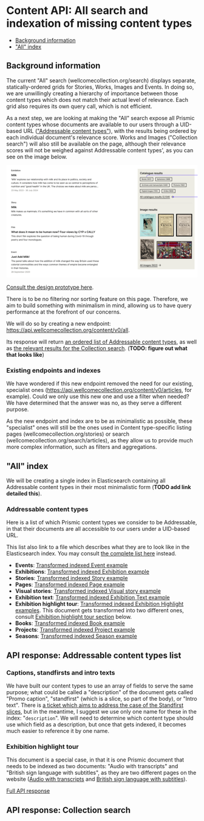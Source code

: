 # Content API: All search and indexation of missing content types

<!-- TODO add relevant sections -->
- [Background information](#background-information)
- ["All" index](#all-index)

## Background information

The current "All" search (wellcomecollection.org/search) displays separate, statically-ordered grids for Stories, Works, Images and Events. In doing so, we are unwillingly creating a hierarchy of importance between those content types which does not match their actual level of relevance. Each grid also requires its own query call, which is not efficient.

As a next step, we are looking at making the "All" search expose all Prismic content types whose documents are available to our users through a UID-based URL (["Addressable content types"](#addressable-content-types)), with the results being ordered by each individual document's relevance score. Works and Images ("Collection search") will also still be available on the page, although their relevance scores will not be weighed against Addressable content types', as you can see on the image below. 

<img src="./assets/prototype.png" alt="Design prototype for the 'All' search page" />

[Consult the design prototype here](https://www.figma.com/design/qssPpJy1lOWSFtuACajkZr/Global-search?node-id=4656-12994&node-type=canvas&m=dev). 

There is to be no filtering nor sorting feature on this page. Therefore, we aim to build something with minimalism in mind, allowing us to have query performance at the forefront of our concerns.

We will do so by creating a new endpoint: https://api.wellcomecollection.org/content/v0/all. 

Its response will return [an ordered list of Addressable content types](#api-response-addressable-content-types-list), as well as [the relevant results for the Collection search](#api-response-collection-search). (**TODO: figure out what that looks like**)


### Existing endpoints and indexes
We have wondered if this new endpoint removed the need for our existing, specialist ones (https://api.wellcomecollection.org/content/v0/articles, for example). Could we only use this new one and use a filter when needed? We have determined that the answer was no, as they serve a different purpose.

As the new endpoint and index are to be as minimalistic as possible, these "specialist" ones will still be the ones used in Content type-specific listing pages (wellcomecollection.org/stories) or search (wellcomecollection.org/search/articles), as they allow us to provide much more complex information, such as filters and aggregations.

## "All" index
We will be creating a single index in Elasticsearch containing all Addressable content types in their most minimalistic form (**TODO add link detailed this**).

<!-- TODO what does it look like? How does it get updated? -->

### Addressable content types
Here is a list of which Prismic content types we consider to be Addressable, in that their documents are all accessible to our users under a UID-based URL.

This list also link to a file which describes what they are to look like in the Elasticsearch index. You may consult [the complete list here](./transformedDocuments) instead.
- **Events**: [Transformed indexed Event example](./transformedDocuments/eventDocument.ts)
- **Exhibitions**: [Transformed indexed Exhibition example](./transformedDocuments/exhibitionDocument.ts)
- **Stories**:  [Transformed indexed Story example](./transformedDocuments/storyDocument.ts)
- **Pages**:  [Transformed indexed Page example](./transformedDocuments/pageDocument.ts)
- **Visual stories**:  [Transformed indexed Visual story example](./transformedDocuments/visualStoryDocument.ts)
- **Exhibition text**:  [Transformed indexed Exhibition Text example](./transformedDocuments/exhibitionTextDocument.ts)
- **Exhibition highlight tour**:  [Transformed indexed Exhibition Highlight examples](./transformedDocuments/exhibitionHighlightDocument.ts). This document gets transformed into two different ones, consult [Exhibition highlight tour section](#exhibition-highlight-tour) below.
- **Books**:  [Transformed indexed Book example](./transformedDocuments/bookDocument.ts)
- **Projects**:  [Transformed indexed Project example](./transformedDocuments/projectDocument.ts)
- **Seasons**:  [Transformed indexed Season example](./transformedDocuments/seasonDocument.ts)

## API response: Addressable content types list
<!-- TODO figure out default order -->

### Captions, standfirsts and intro texts
We have built our content types to use an array of fields to serve the same purpose; what could be called a "description" of the document gets called "Promo caption", "standfirst" (which is a slice, so part of the body), or "Intro text". There is [a ticket which aims to address the case of the Standfirst slices](https://github.com/wellcomecollection/wellcomecollection.org/issues/10753), but in the meantime, I suggest we use only one name for these in the index: "`description`". We will need to determine which content type should use which field as a description, but once that gets indexed, it becomes much easier to reference it by one name.

### Exhibition highlight tour
This document is a special case, in that it is one Prismic document that needs to be indexed as two documents: "Audio with transcripts" and "British sign language with subtitles", as they are two different pages on the website ([Audio with transcripts](https://wellcomecollection.org/guides/exhibitions/jason-and-the-adventure-of-254/audio-without-descriptions) and [British sign language with subtitles](https://wellcomecollection.org/guides/exhibitions/jason-and-the-adventure-of-254/bsl)).

<!-- TODO -->
[Full API response](./api-response.ts)  

## API response: Collection search
<!-- TODO, what shape does this have? -->